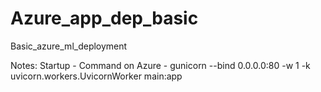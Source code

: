# Azure_app_dep_basic
Basic_azure_ml_deployment

Notes:
Startup - Command on Azure - gunicorn --bind 0.0.0.0:80 -w 1 -k uvicorn.workers.UvicornWorker main:app

